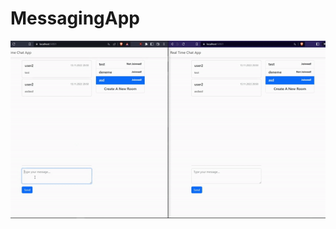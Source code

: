 # MessagingApp

![](https://raw.githubusercontent.com/onurozbk/MessagingApp/master/src/MessagingApp.UI/wwwroot/demo.gif)

